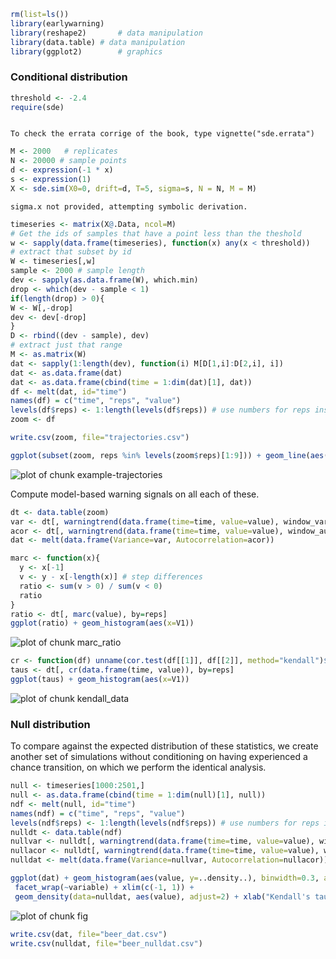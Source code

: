 

 

```r
rm(list=ls())
library(earlywarning)
library(reshape2)		# data manipulation
library(data.table)	# data manipulation
library(ggplot2)		# graphics
```




### Conditional distribution




```r
threshold <- -2.4
require(sde)
```

```

To check the errata corrige of the book, type vignette("sde.errata")
```

```r
M <- 2000   # replicates
N <- 20000 # sample points
d <- expression(-1 * x)
s <- expression(1)
X <- sde.sim(X0=0, drift=d, T=5, sigma=s, N = N, M = M)
```

```
sigma.x not provided, attempting symbolic derivation.
```

```r
timeseries <- matrix(X@.Data, ncol=M)
# Get the ids of samples that have a point less than the theshold
w <- sapply(data.frame(timeseries), function(x) any(x < threshold))
# extract that subset by id 
W <- timeseries[,w]
sample <- 2000 # sample length
dev <- sapply(as.data.frame(W), which.min)
drop <- which(dev - sample < 1)
if(length(drop) > 0){
W <- W[,-drop]
dev <- dev[-drop]
}
D <- rbind((dev - sample), dev)
# extract just that range
M <- as.matrix(W)
dat <- sapply(1:length(dev), function(i) M[D[1,i]:D[2,i], i])
dat <- as.data.frame(dat)
dat <- as.data.frame(cbind(time = 1:dim(dat)[1], dat))
df <- melt(dat, id="time")
names(df) = c("time", "reps", "value")
levels(df$reps) <- 1:length(levels(df$reps)) # use numbers for reps instead of V1, V2, etc
zoom <- df
```




```r
write.csv(zoom, file="trajectories.csv")
```



```r
ggplot(subset(zoom, reps %in% levels(zoom$reps)[1:9])) + geom_line(aes(time, value)) + facet_wrap(~reps, scales="free")
```

![plot of chunk example-trajectories](http://farm9.staticflickr.com/8542/8673417704_cf6cefddb6_o.png) 


Compute model-based warning signals on all each of these.  


```r
dt <- data.table(zoom)
var <- dt[, warningtrend(data.frame(time=time, value=value), window_var), by=reps]$V1
acor <- dt[, warningtrend(data.frame(time=time, value=value), window_autocorr), by=reps]$V1
dat <- melt(data.frame(Variance=var, Autocorrelation=acor))
```




```r
marc <- function(x){
  y <- x[-1]
  v <- y - x[-length(x)] # step differences
  ratio <- sum(v > 0) / sum(v < 0)
  ratio
}
ratio <- dt[, marc(value), by=reps]
ggplot(ratio) + geom_histogram(aes(x=V1))
```

![plot of chunk marc_ratio](http://farm9.staticflickr.com/8260/8672316877_9bce3be933_o.png) 



```r
cr <- function(df) unname(cor.test(df[[1]], df[[2]], method="kendall")$estimate)
taus <- dt[, cr(data.frame(time, value)), by=reps]
ggplot(taus) + geom_histogram(aes(x=V1))
```

![plot of chunk kendall_data](http://farm9.staticflickr.com/8528/8672316973_328b1a773f_o.png) 



### Null distribution 

To compare against the expected distribution of these statistics, we create another set of simulations without conditioning on having experienced a chance transition, on which we perform the identical analysis.  


```r
null <- timeseries[1000:2501,]
null <- as.data.frame(cbind(time = 1:dim(null)[1], null))
ndf <- melt(null, id="time")
names(ndf) = c("time", "reps", "value")
levels(ndf$reps) <- 1:length(levels(ndf$reps)) # use numbers for reps instead of V1, V2, etc
nulldt <- data.table(ndf)
nullvar <- nulldt[, warningtrend(data.frame(time=time, value=value), window_var), by=reps]$V1
nullacor <- nulldt[, warningtrend(data.frame(time=time, value=value), window_autocorr), by=reps]$V1
nulldat <- melt(data.frame(Variance=nullvar, Autocorrelation=nullacor))
```



```r
ggplot(dat) + geom_histogram(aes(value, y=..density..), binwidth=0.3, alpha=.5) +
 facet_wrap(~variable) + xlim(c(-1, 1)) + 
 geom_density(data=nulldat, aes(value), adjust=2) + xlab("Kendall's tau") + theme_bw()
```

![plot of chunk fig](http://farm9.staticflickr.com/8545/8673418276_bcb6848cce_o.png) 








```r
write.csv(dat, file="beer_dat.csv")
write.csv(nulldat, file="beer_nulldat.csv")
```

